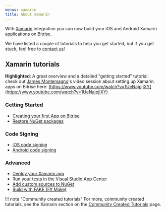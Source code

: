 ```yaml
---
menus: xamarin
title: About Xamarin
---
```

With [Xamarin](https://xamarin.com) integration you can now build your
iOS and Android Xamarin applications on [Bitrise](https://www.bitrise.io).

We have listed a couple of tutorials to help you get started, but if you get stuck,
feel free to [contact us](https://www.bitrise.io/contact)!

## Xamarin tutorials

__Highlighted__:
A great overview and a detailed "getting started" tutorial: check out [James Montemagno](https://twitter.com/JamesMontemagno)'s
video session about setting up Xamarin apps on Bitrise here: [https://www.youtube.com/watch?v=1UeNajpjIXY](https://www.youtube.com/watch?v=1UeNajpjIXY)


### Getting Started

* [Creating your first App on Bitrise](/getting-started/create-your-first-app-on-bitrise)
* [Restore NuGet packages](/xamarin/restore-nuget-packages)


### Code Signing

* [iOS code signing](/code-signing/ios-code-signing/code-signing)
* [Android code signing](/code-signing/android-code-signing//android-code-signing-procedures)


### Advanced

* [Deploy your Xamarin app](/xamarin/deploy-your-xamarin-app)
* [Run your tests in the Visual Studio App Center](/xamarin/run-your-tests-in-the-app-center)
* [Add custom sources to NuGet](/xamarin/add-custom-sources-to-nuget)
* [Build with FAKE (F# Make)](/tutorials/build-with-fake)

!!! note "Community created tutorials"
    For more, community created tutorials, see the Xamarin section on the
    [Community Created Tutorials](/tutorials/community-created) page.
